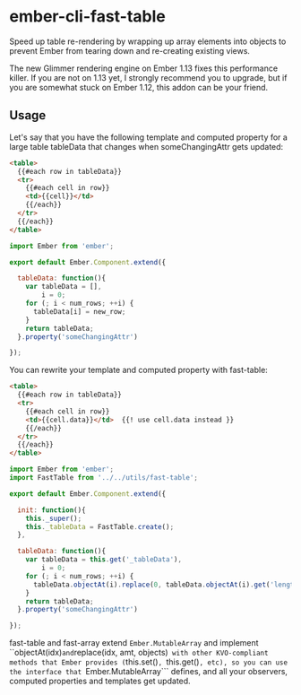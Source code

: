 # ember-cli-fast-table
Speed up table re-rendering by wrapping up array elements into objects to prevent Ember from tearing down and re-creating existing views.

The new Glimmer rendering engine on Ember 1.13 fixes this performance killer. If you are not on 1.13 yet, I strongly recommend you to upgrade, but if you are somewhat stuck on Ember 1.12, this addon can be your friend.

## Usage
Let's say that you have the following template and computed property for a large table tableData that changes when someChangingAttr gets updated:
```html
<table>
  {{#each row in tableData}}
  <tr>
    {{#each cell in row}}
    <td>{{cell}}</td>
    {{/each}}
  </tr>
  {{/each}}
</table>
```

```Javascript
import Ember from 'ember';

export default Ember.Component.extend({

  tableData: function(){
    var tableData = [],
        i = 0;
    for (; i < num_rows; ++i) {
      tableData[i] = new_row;
    }
    return tableData;
  }.property('someChangingAttr')

});
```


You can rewrite your template and computed property with fast-table:
```html
<table>
  {{#each row in tableData}}
  <tr>
    {{#each cell in row}}
    <td>{{cell.data}}</td>  {{! use cell.data instead }}
    {{/each}}
  </tr>
  {{/each}}
</table>
```

```Javascript
import Ember from 'ember';
import FastTable from '../../utils/fast-table';

export default Ember.Component.extend({

  init: function(){
    this._super();
    this._tableData = FastTable.create();
  },

  tableData: function(){
    var tableData = this.get('_tableData'),
        i = 0;
    for (; i < num_rows; ++i) {
      tableData.objectAt(i).replace(0, tableData.objectAt(i).get('length'), new_row);
    }
    return tableData;
  }.property('someChangingAttr')

});
```

fast-table and fast-array extend ```Ember.MutableArray``` and implement ``objectAt(idx)``` and ```replace(idx, amt, objects)``` with other KVO-compliant methods that Ember provides (```this.set()```, ```this.get()```, etc), so you can use the interface that ```Ember.MutableArray``` defines, and all your observers, computed properties and templates get updated.

